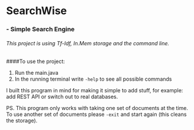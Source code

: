 # SearchWise
### - Simple Search Engine

###### This project is using Tf-Idf, In.Mem storage and the command line.

####To use the project:
1. Run the main.java
2. In the running terminal write ``-help`` to see all possible commands

I built this program in mind for making it simple to add stuff, 
for example: add REST API or switch out to real databases.

PS. This program only works with taking one set of documents at the time. 
To use another set of documents please ``-exit`` and start again 
(this cleans the storage).